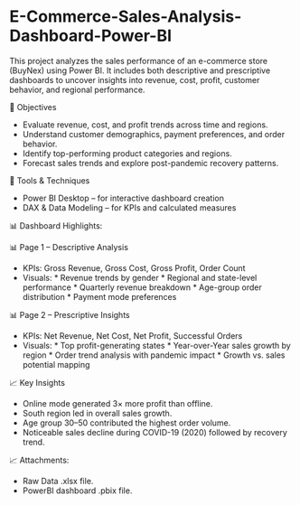 # E-Commerce-Sales-Analysis-Dashboard-Power-BI
This project analyzes the sales performance of an e-commerce store (BuyNex) using Power BI. It includes both descriptive and prescriptive dashboards to uncover insights into revenue, cost, profit, customer behavior, and regional performance.

🎯 Objectives

- Evaluate revenue, cost, and profit trends across time and regions.
- Understand customer demographics, payment preferences, and order behavior.
- Identify top-performing product categories and regions.
- Forecast sales trends and explore post-pandemic recovery patterns.

🧩 Tools & Techniques

- Power BI Desktop – for interactive dashboard creation
- DAX & Data Modeling – for KPIs and calculated measures

📊 Dashboard Highlights:

📊 Page 1 – Descriptive Analysis

- KPIs: Gross Revenue, Gross Cost, Gross Profit, Order Count
- Visuals:
          * Revenue trends by gender
          * Regional and state-level performance
          * Quarterly revenue breakdown
          * Age-group order distribution
          * Payment mode preferences

📊 Page 2 – Prescriptive Insights

- KPIs: Net Revenue, Net Cost, Net Profit, Successful Orders
- Visuals:
          * Top profit-generating states
          * Year-over-Year sales growth by region
          * Order trend analysis with pandemic impact
          * Growth vs. sales potential mapping

📈 Key Insights
- Online mode generated 3× more profit than offline.
- South region led in overall sales growth.
- Age group 30–50 contributed the highest order volume.
- Noticeable sales decline during COVID-19 (2020) followed by recovery trend.

 📈 Attachments:
 - Raw Data .xlsx file.
 - PowerBI dashboard .pbix file.
